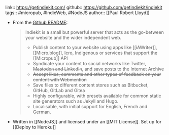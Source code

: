 link:: https://getindiekit.com/
github:: https://github.com/getindiekit/indiekit
tags:: #micropub, #IndieWeb, #NodeJS 
author:: [[Paul Robert Lloyd]]

- From the [Github README](https://github.com/getindiekit/indiekit):
    > Indiekit is a small but powerful server that acts as the go-between your website and the wider independent web.
    > * Publish content to your website using apps like [[iAWriter]], [[Micro.blog]], Icro, Indigenous or services that support the [[Micropub]] API
    > * Syndicate your content to social networks like Twitter, ~~Mastodon and LinkedIn~~, and save posts to the Internet Archive
    > * ~~Accept likes, comments and other types of feedback on your content with Webmention~~
    > * Save files to different content stores such as Bitbucket, GitHub, GitLab and Gitea
    > * Highly configurable, with presets available for common static site generators such as Jekyll and Hugo.
    > * Localisable, with initial support for English, French and German.
- Written in [[NodeJS]] and licensed under an [[MIT License]]. Set up for [[Deploy to Heroku]]